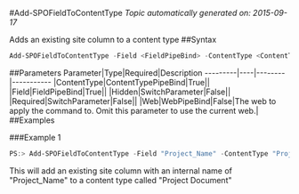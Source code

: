#Add-SPOFieldToContentType
*Topic automatically generated on: 2015-09-17*

Adds an existing site column to a content type
##Syntax
```powershell
Add-SPOFieldToContentType -Field <FieldPipeBind> -ContentType <ContentTypePipeBind> [-Required [<SwitchParameter>]] [-Hidden [<SwitchParameter>]] [-Web <WebPipeBind>]
```


##Parameters
Parameter|Type|Required|Description
---------|----|--------|-----------
|ContentType|ContentTypePipeBind|True||
|Field|FieldPipeBind|True||
|Hidden|SwitchParameter|False||
|Required|SwitchParameter|False||
|Web|WebPipeBind|False|The web to apply the command to. Omit this parameter to use the current web.|
##Examples

###Example 1
```powershell
PS:> Add-SPOFieldToContentType -Field "Project_Name" -ContentType "Project Document"
```
This will add an existing site column with an internal name of "Project_Name" to a content type called "Project Document"
<!-- Ref: 53F6A3C71B5A7C4CC9E9B3D3C9DA8741 -->